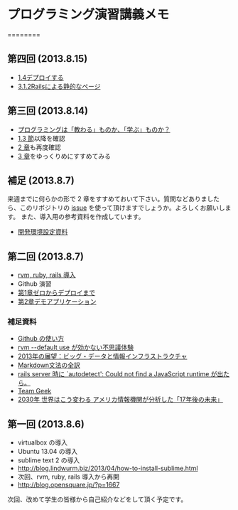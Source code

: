 # プログラミング演習講義メモ
========
## 第四回 (2013.8.15)

- [1.4デプロイする](http://railstutorial.jp/chapters/beginning.html#sec-deploying)
- [3.1.2Railsによる静的なページ](http://railstutorial.jp/chapters/static-pages.html#sec-static_pages_with_rails)

## 第三回 (2013.8.14)

- [プログラミングは「教わる」ものか、「学ぶ」ものか？](http://engineer.typemag.jp/article/nakajima-11)
- [1.3 節](http://railstutorial.jp/chapters/beginning.html#sec-version_control)以降を確認
- [2 章](http://railstutorial.jp/chapters/a-demo-app.html#top)も再度確認
- [3 章](http://railstutorial.jp/chapters/static-pages.html#top)をゆっくりめにすすめてみる

## 補足 (2013.8.7)

来週までに何らかの形で 2 章をすすめておいて下さい。質問などありましたら、このリポジトリの [issue](https://github.com/DevelopmentPractice201308/material/issues) を使って頂けますでしょうか。よろしくお願いします。
また、導入用の参考資料を作成しています。
- [開発環境設定資料](./installation.md)


## 第二回 (2013.8.7)

- [rvm, ruby, rails 導入](http://blog.opensquare.jp/?p=1667)
- Github 演習
- [第1章ゼロからデプロイまで](http://railstutorial.jp/chapters/beginning.html#top)
- [第2章デモアプリケーション](http://railstutorial.jp/chapters/a-demo-app.html#top)

### 補足資料
- [Github の使い方](http://www.ne.jp/asahi/hishidama/home/tech/git/github.html)
- [rvm --default use が効かない不思議体験](http://d.hatena.ne.jp/tacamy/20121215/1355531536)
- [2013年の展望：ビッグ・データと情報インフラストラクチャ](http://www.gartner.co.jp/b3i/research/130514_app/index.html)
- [Markdown文法の全訳](http://blog.2310.net/archives/6)
- [rails server 時に `autodetect': Could not find a JavaScript runtime が出たら。](http://kiyotakagoto.hatenablog.com/entry/2013/05/28/235727)
- [Team Geek](http://www.amazon.co.jp/dp/4873116309/yamanetoshi-22)
- [2030年 世界はこう変わる アメリカ情報機関が分析した「17年後の未来」](http://www.amazon.co.jp/dp/4062183765/yamanetoshi-22)

## 第一回 (2013.8.6)

- virtualbox の導入
- Ubuntu 13.04 の導入
- sublime text 2 の導入
 - http://blog.lindwurm.biz/2013/04/how-to-install-sublime.html
- 次回、rvm, ruby, rails 導入から再開
 - http://blog.opensquare.jp/?p=1667

次回、改めて学生の皆様から自己紹介などをして頂く予定です。
